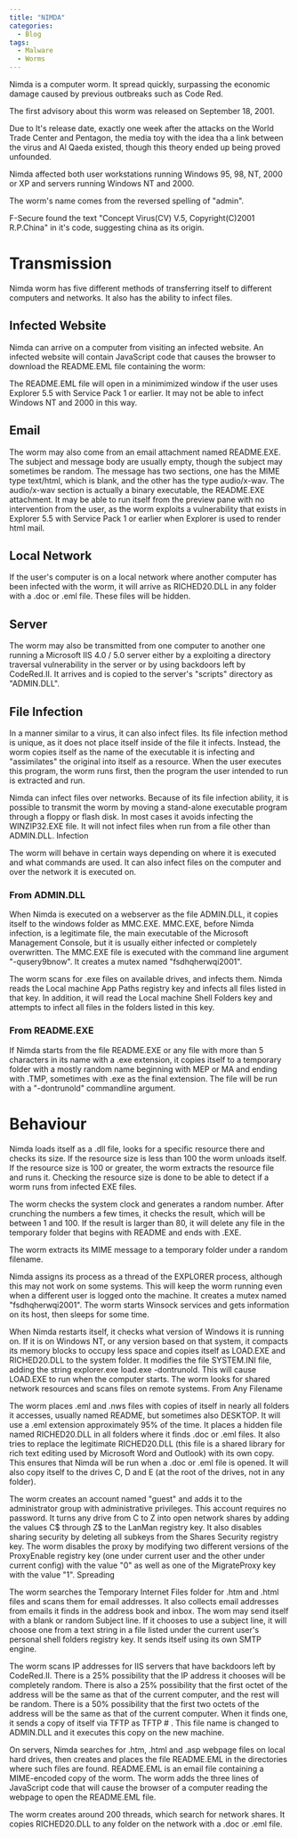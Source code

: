 ```yaml
---
title: "NIMDA"
categories:
  - Blog
tags:
  - Malware
  - Worms
---
```


Nimda is a computer worm. It spread quickly, surpassing the economic damage caused by previous outbreaks such as Code Red.

The first advisory about this worm was released on September 18, 2001.

Due to It's release date, exactly one week after the attacks on the World Trade Center and Pentagon, the media toy with the idea tha a link between the virus and Al Qaeda existed, though this theory ended up being proved unfounded.

Nimda affected both user workstations running Windows 95, 98, NT, 2000 or XP and servers running Windows NT and 2000.

The worm's name comes from the reversed spelling of "admin".

F-Secure found the text "Concept Virus(CV) V.5, Copyright(C)2001 R.P.China" in it's code, suggesting china as its origin. 


<h1>Transmission</h1>

Nimda worm has five different methods of transferring itself to different computers and networks. It also has the ability to infect files.

<h2>Infected Website</h2>

Nimda can arrive on a computer from visiting an infected website. An infected website will contain JavaScript code that  causes the browser to download the README.EML file containing the worm:


The README.EML file will open in a minimimized window if the user uses Explorer 5.5 with Service Pack 1 or earlier. It may not be able to infect Windows NT and 2000 in this way.

<h2>Email</h2>

The worm may also come from an email attachment named README.EXE. The subject and message body are usually empty, though the subject may sometimes be random. The message has two sections, one has the MIME type text/html, which is blank, and the other has the type audio/x-wav. The audio/x-wav section is actually a binary executable, the README.EXE attachment. It may be able to run itself from the preview pane with no intervention from the user, as the worm exploits a vulnerability that exists in Explorer 5.5 with Service Pack 1 or earlier when Explorer is used to render html mail.

<h2>Local Network</h2>

If the user's computer is on a local network where another computer has been infected with the worm, it will arrive as RICHED20.DLL in any folder with a .doc or .eml file. These files will be hidden.

<h2>Server</h2>

The worm may also be transmitted from one computer to another one running a Microsoft IIS 4.0 / 5.0 server either by a exploiting a directory traversal vulnerability in the server or by using backdoors left by CodeRed.II. It arrives and is copied to the server's "scripts" directory as "ADMIN.DLL".

<h2>File Infection</h2>

In a manner similar to a virus, it can also infect files. Its file infection method is unique, as it does not place itself inside of the file it infects. Instead, the worm copies itself as the name of the executable it is infecting and "assimilates" the original into itself as a resource. When the user executes this program, the worm runs first, then the program the user intended to run is extracted and run.

Nimda can infect files over networks. Because of its file infection ability, it is possible to transmit the worm by moving a stand-alone executable program through a floppy or flash disk. In most cases it avoids infecting the WINZIP32.EXE file. It will not infect files when run from a file other than ADMIN.DLL.
Infection

The worm will behave in certain ways depending on where it is executed and what commands are used. It can also infect files on the computer and over the network it is executed on.

<h3>From ADMIN.DLL</h3>

When Nimda is executed on a webserver as the file ADMIN.DLL, it copies itself to the windows folder as MMC.EXE. MMC.EXE, before Nimda infection, is a legitimate file, the main executable of the Microsoft Management Console, but it is usually either infected or completely overwritten. The MMC.EXE file is executed with the command line argument "-qusery9bnow". It creates a mutex named "fsdhqherwqi2001".

The worm scans for .exe files on available drives, and infects them. Nimda reads the Local machine App Paths registry key and infects all files listed in that key. In addition, it will read the Local machine Shell Folders key and attempts to infect all files in the folders listed in this key.

<h3>From README.EXE</h3>

If Nimda starts from the file README.EXE or any file with more than 5 characters in its name with a .exe extension, it copies itself to a temporary folder with a mostly random name beginning with MEP or MA and ending with .TMP, sometimes with .exe as the final extension. The file will be run with a "-dontrunold" commandline argument.


<h1>Behaviour</h1>

Nimda loads itself as a .dll file, looks for a specific resource there and checks its size. If the resource size is less than 100 the worm unloads itself. If the resource size is 100 or greater, the worm extracts the resource file and runs it. Checking the resource size is done to be able to detect if a worm runs from infected EXE files.


The worm checks the system clock and generates a random number. After crunching the numbers a few times, it checks the result, which will be between 1 and 100. If the result is larger than 80, it will delete any file in the temporary folder that begins with README and ends with .EXE.


The worm extracts its MIME message to a temporary folder under a random filename.


Nimda assigns its process as a thread of the EXPLORER process, although this may not work on some systems. This will keep the worm running even when a different user is logged onto the machine. It creates a mutex named "fsdhqherwqi2001". The worm starts Winsock services and gets information on its host, then sleeps for some time.


When Nimda restarts itself, it checks what version of Windows it is running on. If it is on Windows NT, or any version based on that system, it compacts its memory blocks to occupy less space and copies itself as LOAD.EXE and RICHED20.DLL to the system folder. It modifies the file SYSTEM.INI file, adding the string explorer.exe load.exe -dontrunold. This will cause LOAD.EXE to run when the computer starts. The worm looks for shared network resources and scans files on remote systems.
From Any Filename


The worm places .eml and .nws files with copies of itself in nearly all folders it accesses, usually named README, but sometimes also DESKTOP. It will use a .eml extension approximately 95% of the time. It places a hidden file named RICHED20.DLL in all folders where it finds .doc or .eml files. It also tries to replace the legitimate RICHED20.DLL (this file is a shared library for rich text editing used by Microsoft Word and Outlook) with its own copy. This ensures that Nimda will be run when a .doc or .eml file is opened. It will also copy itself to the drives C, D and E (at the root of the drives, not in any folder).


The worm creates an account named "guest" and adds it to the administrator group with administrative privileges. This account requires no password. It turns any drive from C to Z into open network shares by adding the values C$ through Z$ to the LanMan registry key. It also disables sharing security by deleting all subkeys from the Shares Security registry key. The worm disables the proxy by modifying two different versions of the ProxyEnable registry key (one under current user and the other under current config) with the value "0" as well as one of the MigrateProxy key with the value "1".
Spreading


The worm searches the Temporary Internet Files folder for .htm and .html files and scans them for email addresses. It also collects email addresses from emails it finds in the address book and inbox. The wom may send itself with a blank or random Subject line. If it chooses to use a subject line, it will choose one from a text string in a file listed under the current user's personal shell folders registry key. It sends itself using its own SMTP engine.


The worm scans IP addresses for IIS servers that have backdoors left by CodeRed.II. There is a 25% possibility that the IP address it chooses will be completely random. There is also a 25% possibility that the first octet of the address will be the same as that of the current computer, and the rest will be random. There is a 50% possibility that the first two octets of the address will be the same as that of the current computer. When it finds one, it sends a copy of itself via TFTP as TFTP # . This file name is changed to ADMIN.DLL and it executes this copy on the new machine.


On servers, Nimda searches for .htm, .html and .asp webpage files on local hard drives, then creates and places the file README.EML in the directories where such files are found. README.EML is an email file containing a MIME-encoded copy of the worm. The worm adds the three lines of JavaScript code that will cause the browser of a computer reading the webpage to open the README.EML file.


The worm creates around 200 threads, which search for network shares. It copies RICHED20.DLL to any folder on the network with a .doc or .eml file.
